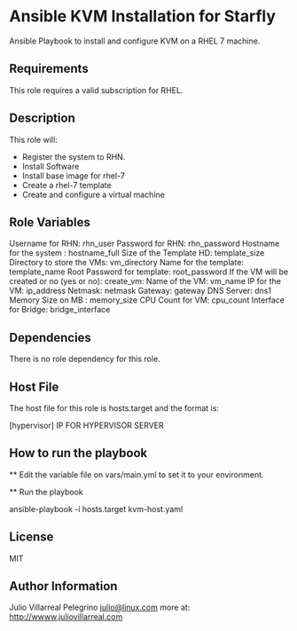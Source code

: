 Ansible KVM Installation for Starfly
====================================

Ansible Playbook to install and configure KVM on a RHEL 7 machine.

Requirements
------------

This role requires a valid subscription for RHEL.

Description
------------

This role will: 

- Register the system to RHN.
- Install Software
- Install base image for rhel-7
- Create a rhel-7 template
- Create and configure a virtual machine


Role Variables
--------------

Username for RHN: rhn_user
Password for RHN: rhn_password
Hostname for the system : hostname_full
Size of the Template HD: template_size
Directory to store the VMs: vm_directory
Name for the template: template_name
Root Password for template: root_password
If the VM will be created or no (yes or no): create_vm: 
Name of the VM: vm_name
IP for the VM: ip_address
Netmask: netmask
Gateway: gateway
DNS Server: dns1
Memory Size on MB : memory_size
CPU Count for VM: cpu_count
Interface for Bridge: bridge_interface

Dependencies
------------

There is no role dependency for this role.

Host File
----------

The host file for this role is hosts.target and the format is: 

[hypervisor]
IP FOR HYPERVISOR SERVER

How to run the playbook
------------------------

**  Edit the variable file on vars/main.yml to set it to your environment. 

** Run the playbook

ansible-playbook -i hosts.target kvm-host.yaml

License
-------

MIT

Author Information
------------------

Julio Villarreal Pelegrino <julio@linux.com> more at: http://wwww.juliovillarreal.com

